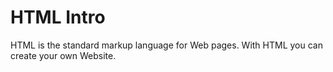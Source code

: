 # HTML Intro
HTML is the standard markup language for Web pages.
With HTML you can create your own Website.
